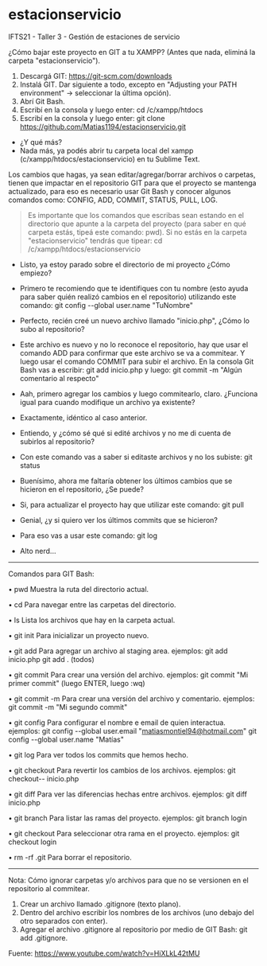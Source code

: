 # estacionservicio
IFTS21 - Taller 3 - Gestión de estaciones de servicio

¿Cómo bajar este proyecto en GIT a tu XAMPP? (Antes que nada, eliminá la carpeta "estacionservicio").
1. Descargá GIT: https://git-scm.com/downloads
2. Instalá GIT. Dar siguiente a todo, excepto en "Adjusting your PATH environment" -> seleccionar la última opción).
3. Abrí Git Bash.
4. Escribí en la consola y luego enter: cd /c/xampp/htdocs
5. Escribí en la consola y luego enter: git clone https://github.com/Matias1194/estacionservicio.git

- ¿Y qué más?
- Nada más, ya podés abrir tu carpeta local del xampp (c/xampp/htdocs/estacionservicio) en tu Sublime Text.

Los cambios que hagas, ya sean editar/agregar/borrar archivos o carpetas, tienen que impactar en el repositorio GIT para que el proyecto se mantenga actualizado, para eso es necesario usar Git Bash y conocer algunos comandos como: CONFIG, ADD, COMMIT, STATUS, PULL, LOG.

> Es importante que los comandos que escribas sean estando en el directorio que apunte a la carpeta del proyecto (para saber en qué carpeta estás, tipeá este comando: pwd). Si no estás en la carpeta "estacionservicio" tendrás que tipear: cd /c/xampp/htdocs/estacionservicio

- Listo, ya estoy parado sobre el directorio de mi proyecto ¿Cómo empiezo?
- Primero te recomiendo que te identifiques con tu nombre (esto ayuda para saber quién realizó cambios en el repositorio) utilizando este comando: git config --global user.name "TuNombre"

- Perfecto, recién creé un nuevo archivo llamado "inicio.php", ¿Cómo lo subo al repositorio?
- Este archivo es nuevo y no lo reconoce el repositorio, hay que usar el comando ADD para confirmar que este archivo se va a commitear. Y luego usar el comando COMMIT para subir el archivo.
En la consola Git Bash vas a escribir: git add inicio.php  y luego: git commit -m "Algún comentario al respecto"

- Aah, primero agregar los cambios y luego commitearlo, claro. ¿Funciona igual para cuando modifique un archivo ya existente?
- Exactamente, idéntico al caso anterior.

- Entiendo, y ¿cómo sé qué si edité archivos y no me di cuenta de subirlos al repositorio?
- Con este comando vas a saber si editaste archivos y no los subiste: git status

- Buenísimo, ahora me faltaría obtener los últimos cambios que se hicieron en el repositorio, ¿Se puede?
- Si, para actualizar el proyecto hay que utilizar este comando: git pull

- Genial, ¿y si quiero ver los últimos commits que se hicieron?
- Para eso vas a usar este comando: git log

- Alto nerd...

---------------------------

Comandos para GIT Bash:

• pwd			Muestra la ruta del directorio actual.

• cd 			Para navegar entre las carpetas del directorio.

• ls 			Lista los archivos que hay en la carpeta actual.

• git init		Para inicializar un proyecto nuevo.

• git add 		Para agregar un archivo al staging area.
    ejemplos:
	    git add inicio.php
	    git add .   (todos)

• git commit	Para crear una versión del archivo.
  ejemplos:
	  git commit 	"Mi primer commit" (luego ENTER, luego :wq)

• git commit -m Para crear una versión del archivo y comentario.
	ejemplos:
    git commit -m "Mi segundo commit"

• git config	Para configurar el nombre e email de quien interactua.
	ejemplos:
    git config --global user.email "matiasmontiel94@hotmail.com"
	  git config --global user.name "Matías"

• git log 		Para ver todos los commits que hemos hecho.

• git checkout 	Para revertir los cambios de los archivos.
	ejemplos:
    git checkout-- inicio.php

• git diff 		Para ver las diferencias hechas entre archivos.
	ejemplos:
    git diff inicio.php

• git branch	Para listar las ramas del proyecto.
	ejemplos:
    git branch login

• git checkout 	Para seleccionar otra rama en el proyecto.
	ejemplos:
    git checkout login

• rm -rf .git 	Para borrar el repositorio.

---------------------------

Nota: Cómo ignorar carpetas y/o archivos para que no se versionen en el repositorio al commitear.

1. Crear un archivo llamado .gitignore (texto plano).
2. Dentro del archivo escribir los nombres de los archivos (uno debajo del otro separados con enter).
3. Agregar el archivo .gitignore al repositorio por medio de GIT Bash: git add .gitignore.


Fuente: https://www.youtube.com/watch?v=HiXLkL42tMU